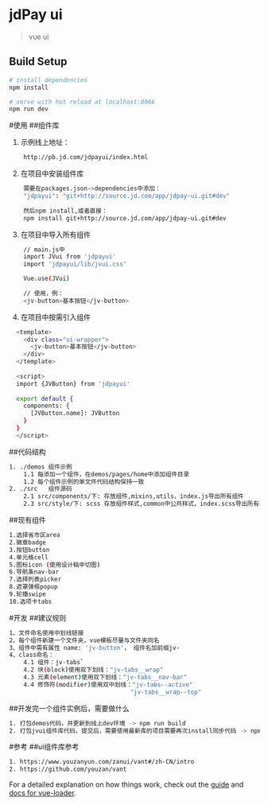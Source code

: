 # jdPay ui

> vue ui

## Build Setup

``` bash
# install dependencies
npm install

# serve with hot reload at localhost:8066
npm run dev

```
#使用
##组件库
1. 示例线上地址：
``` bash
    http://pb.jd.com/jdpayui/index.html
```
2. 在项目中安装组件库
``` bash
    需要在packages.json->dependencies中添加：
    "jdpayui": "git+http://source.jd.com/app/jdpay-ui.git#dev"
    
    然后npm install,或者直接：
    npm install git+http://source.jd.com/app/jdpay-ui.git#dev
```
3. 在项目中导入所有组件
``` bash
    // main.js中
    import JVui from 'jdpayui'
    import 'jdpayui/lib/jvui.css'

    Vue.use(JVui)
    
    // 使用，例：
    <jv-button>基本按钮</jv-button>
```

4. 在项目中按需引入组件
``` bash
  <template>
    <div class="ui-wrapper">
      <jv-button>基本按钮</jv-button>
    </div>
  </template>
  
  <script>
  import {JVButton} from 'jdpayui'
  
  export default {
    components: {
      [JVButton.name]: JVButton
    }
  }
  </script>
```

##代码结构
``` bash
1. ./demos 组件示例
    1.1 每添加一个组件，在demos/pages/home中添加组件目录
    1.2 每个组件示例的单文件代码结构保持一致
2. ./src   组件源码
    2.1 src/components/下: 存放组件,mixins,utils，index.js导出所有组件
    2.3 src/style/下: scss 存放组件样式,common中公共样式，index.scss导出所有组件样式文件
```

##现有组件
``` bash
1.选择省市区area
2.徽章badge
3.按钮button
4.单元格cell
5.图标icon (使用设计稿中切图)
6.导航条nav-bar
7.选择列表picker
8.遮罩弹框popup
9.轮播swipe
10.选项卡tabs
```
#开发
##建议规则
``` bash
1、文件命名使用中划线链接
2、每个组件新建一个文件夹，vue模板尽量与文件夹同名
3、组件中需有属性 name: 'jv-button'， 组件名加前缀jv-
4、class命名： 
    4.1 组件：jv-tabs`
    4.2 块(block)使用双下划线："jv-tabs__wrap"
    4.3 元素(element)使用双下划线："jv-tabs__nav-bar"
    4.4 修饰符(modifier)使用双中划线："jv-tabs--active"
                                  "jv-tabs__wrap--top"

```
##开发完一个组件实例后，需要做什么
``` bash
1. 打包demos代码，并更新到线上dev环境 -> npm run build
2. 打包jvui组件库代码，提交后，需要使用最新库的项目需要再次install同步代码 -> npm run build:jvui
```
#参考
##ui组件库参考
``` bash
1. https://www.youzanyun.com/zanui/vant#/zh-CN/intro
2. https://github.com/youzan/vant
 ```
For a detailed explanation on how things work, check out the [guide](http://vuejs-templates.github.io/webpack/) and [docs for vue-loader](http://vuejs.github.io/vue-loader).
